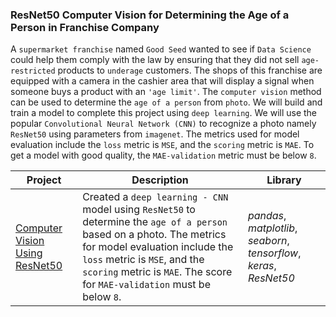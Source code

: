 ### ResNet50 Computer Vision for Determining the Age of a Person in Franchise Company

A `supermarket franchise` named `Good Seed` wanted to see if `Data Science` could help them comply with the law by ensuring that they did not sell `age-restricted` products to `underage` customers. The shops of this franchise are equipped with a camera in the cashier area that will display a signal when someone buys a product with an `'age limit'`. The `computer vision` method can be used to determine the `age of a person` from `photo`. We will build and train a model to complete this project using `deep learning`. We will use the popular `Convolutional Neural Network (CNN)` to recognize a photo namely `ResNet50` using parameters from `imagenet`. The metrics used for model evaluation include the `loss` metric is `MSE`, and the `scoring` metric is `MAE`. To get a model with good quality, the `MAE-validation` metric must be below `8`.

| Project | Description | Library |
| ------- | ------- | ------- |
| [Computer Vision Using ResNet50]() | Created a `deep learning - CNN` model using `ResNet50` to determine the `age of a person` based on a photo. The metrics for model evaluation include the `loss` metric is `MSE`, and the `scoring` metric is `MAE`. The score for `MAE-validation` must be below `8`. | *pandas*, *matplotlib*, *seaborn*, *tensorflow*, *keras*, *ResNet50* |
